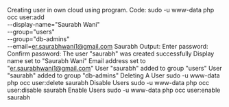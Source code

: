 Creating user in own cloud using program.
Code:
sudo -u www-data php occ user:add \
 --display-name="Saurabh Wani" \
 --group="users" \
 --group="db-admins" \
--email=er.saurabhwani1@gmail.com Saurabh
Output:
 Enter password:
 Confirm password:
 The user "saurabh" was created successfully
 Display name set to "Saurabh Wani"
 Email address set to "er.saurabhwani1@gmail.com"
 User "saurabh" added to group "users"
User "saurabh" added to group "db-admins"
Deleting A User
sudo -u www-data php occ user:delete saurabh
Disable Users
sudo -u www-data php occ user:disable saurabh
Enable Users
sudo -u www-data php occ user:enable saurabh
